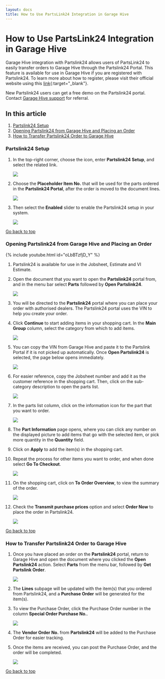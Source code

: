 ```yaml
---
layout: docs
title: How to Use PartsLink24 Integration in Garage Hive
---
```


<a name="top"></a>

# How to Use PartsLink24 Integration in Garage Hive
Garage Hive integration with Partslink24 allows users of PartsLink24 to easily transfer orders to Garage Hive through the Partslink24 Portal. This feature is available for use in Garage Hive if you are registered with Partslink24. To learn more about how to register, please visit their official website using this [link](https://www.partslink24.com/pl24-html/index.htm?se=oh&au=ig&la=en#:~:text=The%20partslink24%20Portal%20enables%20you,processing%20is%20rapid%20and%20convenient){:target="_blank"}.

New Partslink24 users can get a free demo on the Partslink24 portal. Contact [Garage Hive support](https://docs.garagehive.co.uk/support.html) for referral.

## In this article
1. [Partslink24 Setup](#partslink24-setup)
2. [Opening Partslink24 from Garage Hive and Placing an Order](#opening-partslink24-from-garage-hive-and-placing-an-order)
3. [How to Transfer Partslink24 Order to Garage Hive](#how-to-transfer-partslink24-order-to-garage-hive)

### Partslink24 Setup
1. In the top-right corner, choose the  icon, enter **Partslink24 Setup**, and select the related link.

   ![](media/garagehive-partslink24-setup1.png)

2. Choose the **Placeholder Item No.** that will be used for the parts ordered in the **Partslink24 Portal**, after the order is moved to the document lines.

   ![](media/garagehive-partslink24-setup2.png)

3. Then select the **Enabled** slider to enable the Partslink24 setup in your system.

   ![](media/garagehive-partslink24-setup3.png)


[Go back to top](#top)

### Opening Partslink24 from Garage Hive and Placing an Order

   {% include youtube.html id="oLbBTzfjD_Y" %}

1. Partslink24 is available for use in the Jobsheet, Estimate and VI Estimate.
1. Open the document that you want to open the **Partslink24** portal from, and in the menu bar select **Parts** followed by **Open Partslink24**.

   ![](media/garagehive-partslink24-open-and-order1.png)

1. You will be directed to the **Partslink24** portal where you can place your order with authorised dealers. The Partslink24 portal uses the VIN to help you create your order.
1. Click **Continue** to start adding items in your shopping cart.  In the **Main Group** column, select the category from which to add items.

   ![](media/garagehive-partslink24-open-and-order2.png)

1. You can copy the VIN from Garage Hive and paste it to the Partslink Portal if it is not picked up automatically. Once **Open Partslink24** is selected, the page below opens immediately.

   ![](media/garagehive-partslink24-open-and-order2.1.png)

1. For easier reference, copy the Jobsheet number and add it as the customer reference in the shopping cart. Then, click on the sub-category description to open the parts list.

   ![](media/garagehive-partslink24-open-and-order3.png)

1. In the parts list column, click on the information icon for the part that you want to order.

   ![](media/garagehive-partslink24-open-and-order4.png)

1.  The **Part Information** page opens, where you can click any number on the displayed picture to add items that go with the selected item, or pick more quantity in the **Quantity** field.
1. Click on **Apply** to add the item(s) in the shopping cart. 
1. Repeat the process for other items you want to order, and when done select **Go To Checkout**.

   ![](media/garagehive-partslink24-open-and-order5.png)

1. On the shopping cart, click on **To Order Overview**, to view the summary of the order.

   ![](media/garagehive-partslink24-open-and-order6.png)

1. Check the **Transmit purchase prices** option and select **Order Now** to place the order in Partslink24.

   ![](media/garagehive-partslink24-open-and-order7.png)


[Go back to top](#top)

### How to Transfer Partslink24 Order to Garage Hive
1. Once you have placed an order on the **Partslink24** portal, return to Garage Hive and open the document where you clicked the **Open Partslink24** action. Select **Parts** from the menu bar, followed by **Get Partslink Order**.

   ![](media/garagehive-partslink24-transfer-order1.png)

2. The **Lines** subpage will be updated with the item(s) that you ordered from Partslink24, and a **Purchase Order** will be generated for the item(s). 
3. To view the Purchase Order, click the Purchase Order number in the column **Special Order Purchase No.**.

   ![](media/garagehive-partslink24-transfer-order2.png)

4. The **Vendor Order No.** from **Partslink24** will be added to the Purchase Order for easier tracking. 
5. Once the items are received, you can post the Purchase Order, and the order will be completed.

   ![](media/garagehive-partslink24-transfer-order3.png)


[Go back to top](#top)